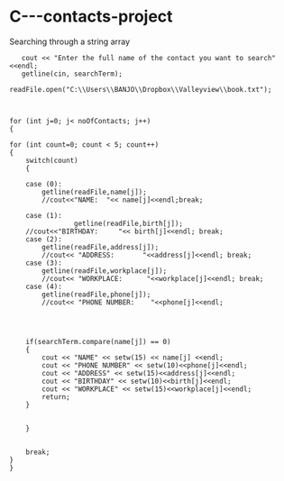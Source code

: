 C---contacts-project
====================

Searching through a string array

     
       cout << "Enter the full name of the contact you want to search"<<endl;
       getline(cin, searchTerm);  

	readFile.open("C:\\Users\\BANJO\\Dropbox\\Valleyview\\book.txt");	


	
	for (int j=0; j< noOfContacts; j++)
	{		
       
	for (int count=0; count < 5; count++)
	{
		switch(count)
		{
			
		case (0): 		
			getline(readFile,name[j]);
			//cout<<"NAME:  "<< name[j]<<endl;break;
		
		case (1):
					getline(readFile,birth[j]);
		//cout<<"BIRTHDAY:     "<< birth[j]<<endl; break;
		case (2):	
			getline(readFile,address[j]);
			//cout<< "ADDRESS:       "<<address[j]<<endl; break;	
		case (3):
			getline(readFile,workplace[j]);
			//cout<< "WORKPLACE:      "<<workplace[j]<<endl; break;			
		case (4):
			getline(readFile,phone[j]);
			//cout<< "PHONE NUMBER:    "<<phone[j]<<endl; 
		
		
       			
		
		if(searchTerm.compare(name[j]) == 0)
		{
			cout << "NAME" << setw(15) << name[j] <<endl;
			cout << "PHONE NUMBER" << setw(10)<<phone[j]<<endl;
			cout << "ADDRESS" << setw(15)<<address[j]<<endl;
			cout << "BIRTHDAY" << setw(10)<<birth[j]<<endl;
			cout << "WORKPLACE" << setw(15)<<workplace[j]<<endl;
			return;
		}
		
		
        }
           
            
		break;
	}
	}
